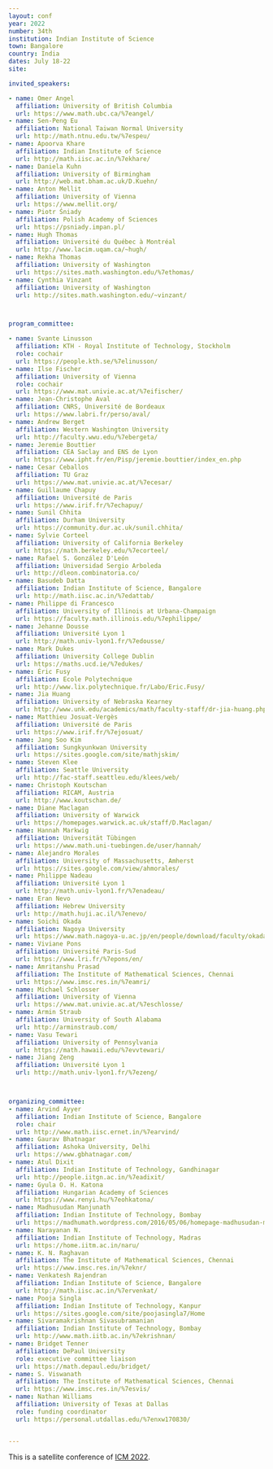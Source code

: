 ```yaml
---
layout: conf
year: 2022
number: 34th
institution: Indian Institute of Science
town: Bangalore
country: India
dates: July 18-22
site: 

invited_speakers:

- name: Omer Angel
  affiliation: University of British Columbia
  url: https://www.math.ubc.ca/%7eangel/
- name: Sen-Peng Eu
  affiliation: National Taiwan Normal University
  url: http://math.ntnu.edu.tw/%7espeu/
- name: Apoorva Khare
  affiliation: Indian Institute of Science
  url: http://math.iisc.ac.in/%7ekhare/
- name: Daniela Kuhn
  affiliation: University of Birmingham
  url: http://web.mat.bham.ac.uk/D.Kuehn/
- name: Anton Mellit
  affiliation: University of Vienna
  url: https://www.mellit.org/
- name: Piotr Śniady
  affiliation: Polish Academy of Sciences
  url: https://psniady.impan.pl/
- name: Hugh Thomas
  affiliation: Université du Québec à Montréal
  url: http://www.lacim.uqam.ca/~hugh/
- name: Rekha Thomas
  affiliation: University of Washington 
  url: https://sites.math.washington.edu/%7ethomas/
- name: Cynthia Vinzant
  affiliation: University of Washington
  url: http://sites.math.washington.edu/~vinzant/



program_committee:

- name: Svante Linusson
  affiliation: KTH - Royal Institute of Technology, Stockholm
  role: cochair 
  url: https://people.kth.se/%7elinusson/
- name: Ilse Fischer 
  affiliation: University of Vienna
  role: cochair
  url: https://www.mat.univie.ac.at/%7eifischer/
- name: Jean-Christophe Aval 
  affiliation: CNRS, Université de Bordeaux
  url: https://www.labri.fr/perso/aval/
- name: Andrew Berget
  affiliation: Western Washington University
  url: http://faculty.wwu.edu/%7ebergeta/
- name: Jeremie Bouttier
  affiliation: CEA Saclay and ENS de Lyon
  url: https://www.ipht.fr/en/Pisp/jeremie.bouttier/index_en.php
- name: Cesar Ceballos
  affiliation: TU Graz
  url: https://www.mat.univie.ac.at/%7ecesar/
- name: Guillaume Chapuy
  affiliation: Université de Paris
  url: https://www.irif.fr/%7echapuy/
- name: Sunil Chhita
  affiliation: Durham University
  url: https://community.dur.ac.uk/sunil.chhita/
- name: Sylvie Corteel
  affiliation: University of California Berkeley
  url: https://math.berkeley.edu/%7ecorteel/
- name: Rafael S. González D'León
  affiliation: Universidad Sergio Arboleda
  url: http://dleon.combinatoria.co/
- name: Basudeb Datta
  affiliation: Indian Institute of Science, Bangalore
  url: http://math.iisc.ac.in/%7edattab/
- name: Philippe di Francesco
  affiliation: University of Illinois at Urbana-Champaign
  url: https://faculty.math.illinois.edu/%7ephilippe/
- name: Jehanne Dousse
  affiliation: Université Lyon 1
  url: http://math.univ-lyon1.fr/%7edousse/
- name: Mark Dukes
  affiliation: University College Dublin
  url: https://maths.ucd.ie/%7edukes/
- name: Éric Fusy
  affiliation: Ecole Polytechnique
  url: http://www.lix.polytechnique.fr/Labo/Eric.Fusy/
- name: Jia Huang
  affiliation: University of Nebraska Kearney
  url: http://www.unk.edu/academics/math/faculty-staff/dr-jia-huang.php
- name: Matthieu Josuat-Vergès
  affiliation: Université de Paris
  url: https://www.irif.fr/%7ejosuat/
- name: Jang Soo Kim
  affiliation: Sungkyunkwan University
  url: https://sites.google.com/site/mathjskim/
- name: Steven Klee
  affiliation: Seattle University 
  url: http://fac-staff.seattleu.edu/klees/web/
- name: Christoph Koutschan
  affiliation: RICAM, Austria
  url: http://www.koutschan.de/
- name: Diane Maclagan
  affiliation: University of Warwick
  url: https://homepages.warwick.ac.uk/staff/D.Maclagan/
- name: Hannah Markwig
  affiliation: Universität Tübingen
  url: https://www.math.uni-tuebingen.de/user/hannah/
- name: Alejandro Morales
  affiliation: University of Massachusetts, Amherst
  url: https://sites.google.com/view/ahmorales/
- name: Philippe Nadeau
  affiliation: Université Lyon 1
  url: http://math.univ-lyon1.fr/%7enadeau/
- name: Eran Nevo
  affiliation: Hebrew University
  url: http://math.huji.ac.il/%7enevo/
- name: Soichi Okada
  affiliation: Nagoya University
  url: https://www.math.nagoya-u.ac.jp/en/people/download/faculty/okada_soichi_en.pdf
- name: Viviane Pons
  affiliation: Université Paris-Sud
  url: https://www.lri.fr/%7epons/en/
- name: Amritanshu Prasad
  affiliation: The Institute of Mathematical Sciences, Chennai
  url: https://www.imsc.res.in/%7eamri/
- name: Michael Schlosser
  affiliation: University of Vienna
  url: https://www.mat.univie.ac.at/%7eschlosse/
- name: Armin Straub
  affiliation: University of South Alabama
  url: http://arminstraub.com/
- name: Vasu Tewari
  affiliation: University of Pennsylvania
  url: https://math.hawaii.edu/%7evvtewari/
- name: Jiang Zeng
  affiliation: Université Lyon 1
  url: http://math.univ-lyon1.fr/%7ezeng/



organizing_committee:
- name: Arvind Ayyer
  affiliation: Indian Institute of Science, Bangalore
  role: chair
  url: http://www.math.iisc.ernet.in/%7earvind/
- name: Gaurav Bhatnagar
  affiliation: Ashoka University, Delhi
  url: https://www.gbhatnagar.com/
- name: Atul Dixit
  affiliation: Indian Institute of Technology, Gandhinagar
  url: http://people.iitgn.ac.in/%7eadixit/
- name: Gyula O. H. Katona
  affiliation: Hungarian Academy of Sciences
  url: https://www.renyi.hu/%7eohkatona/
- name: Madhusudan Manjunath
  affiliation: Indian Institute of Technology, Bombay
  url: https://madhumath.wordpress.com/2016/05/06/homepage-madhusudan-manjunath/
- name: Narayanan N.
  affiliation: Indian Institute of Technology, Madras
  url: https://home.iitm.ac.in/naru/
- name: K. N. Raghavan
  affiliation: The Institute of Mathematical Sciences, Chennai
  url: https://www.imsc.res.in/%7eknr/
- name: Venkatesh Rajendran
  affiliation: Indian Institute of Science, Bangalore
  url: http://math.iisc.ac.in/%7ervenkat/
- name: Pooja Singla
  affiliation: Indian Institute of Technology, Kanpur
  url: https://sites.google.com/site/poojasingla7/Home
- name: Sivaramakrishnan Sivasubramanian
  affiliation: Indian Institute of Technology, Bombay
  url: http://www.math.iitb.ac.in/%7ekrishnan/
- name: Bridget Tenner
  affiliation: DePaul University
  role: executive committee liaison
  url: https://math.depaul.edu/bridget/
- name: S. Viswanath 
  affiliation: The Institute of Mathematical Sciences, Chennai
  url: https://www.imsc.res.in/%7esvis/
- name: Nathan Williams
  affiliation: University of Texas at Dallas
  role: funding coordinator
  url: https://personal.utdallas.edu/%7enxw170830/


---
```


This is a satellite conference of <a href="https://icm2022.org/">ICM 2022</a>.

